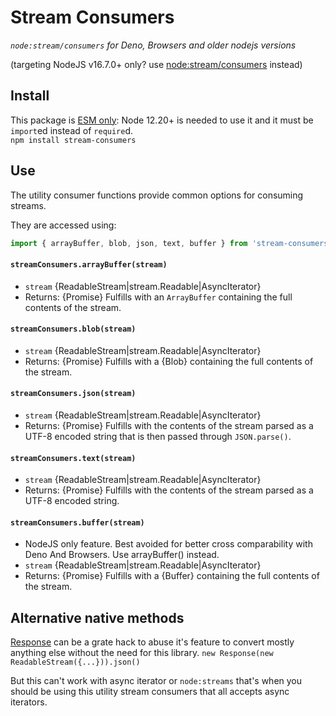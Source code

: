 # Stream Consumers

*`node:stream/consumers` for Deno, Browsers and older nodejs versions*

(targeting NodeJS v16.7.0+ only? use [node:stream/consumers](https://nodejs.org/api/webstreams.html#webstreams_utility_consumers) instead)


## Install
This package is [ESM only](https://gist.github.com/sindresorhus/a39789f98801d908bbc7ff3ecc99d99c):
Node 12.20+ is needed to use it and it must be `import`ed instead of `require`d.<br>
`npm install stream-consumers`

## Use

The utility consumer functions provide common options for consuming
streams.

They are accessed using:

```js
import { arrayBuffer, blob, json, text, buffer } from 'stream-consumers'
```

#### `streamConsumers.arrayBuffer(stream)`

* `stream` {ReadableStream|stream.Readable|AsyncIterator}
* Returns: {Promise} Fulfills with an `ArrayBuffer` containing the full
  contents of the stream.

#### `streamConsumers.blob(stream)`

* `stream` {ReadableStream|stream.Readable|AsyncIterator}
* Returns: {Promise} Fulfills with a {Blob} containing the full contents
  of the stream.

#### `streamConsumers.json(stream)`

* `stream` {ReadableStream|stream.Readable|AsyncIterator}
* Returns: {Promise} Fulfills with the contents of the stream parsed as a
  UTF-8 encoded string that is then passed through `JSON.parse()`.

#### `streamConsumers.text(stream)`

* `stream` {ReadableStream|stream.Readable|AsyncIterator}
* Returns: {Promise} Fulfills with the contents of the stream parsed as a
  UTF-8 encoded string.

#### `streamConsumers.buffer(stream)`

* NodeJS only feature. Best avoided for better cross comparability with Deno And Browsers. Use arrayBuffer() instead.
* `stream` {ReadableStream|stream.Readable|AsyncIterator}
* Returns: {Promise} Fulfills with a {Buffer} containing the full
  contents of the stream.


## Alternative native methods

[Response](https://developer.mozilla.org/en-US/docs/Web/API/Response?retiredLocale=sv-SE) can be a grate hack to abuse it's feature to convert mostly anything else
without the need for this library.
`new Response(new ReadableStream({...})).json()`

But this can't work with async iterator or `node:streams` that's when you should be using this utility stream consumers that all accepts async iterators.
